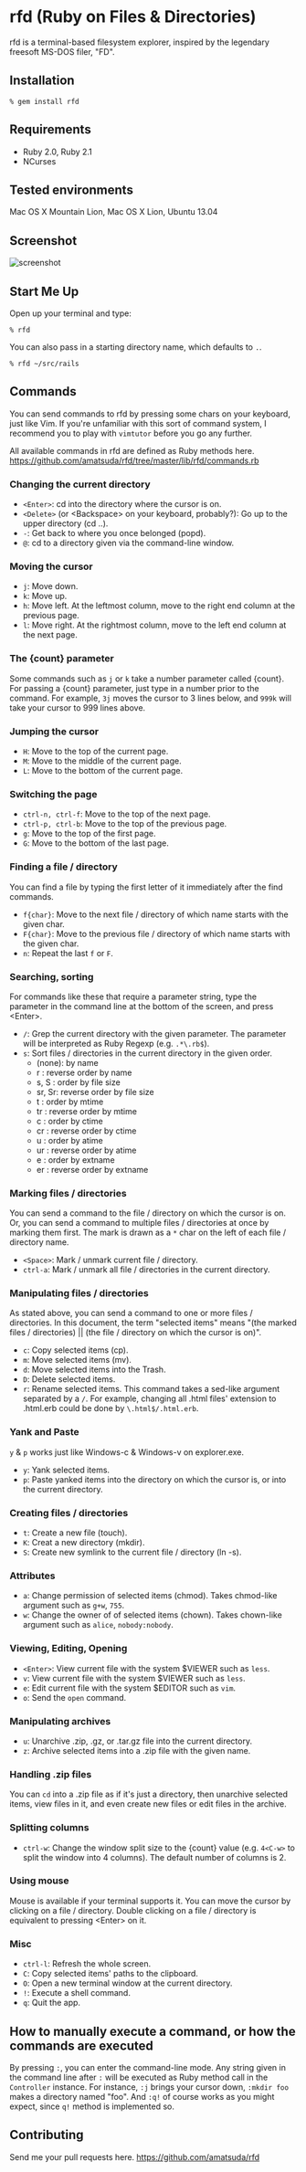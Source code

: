 # rfd (Ruby on Files & Directories)

rfd is a terminal-based filesystem explorer, inspired by the legendary freesoft MS-DOS filer, "FD".

## Installation

    % gem install rfd

## Requirements

* Ruby 2.0, Ruby 2.1
* NCurses

## Tested environments

Mac OS X Mountain Lion, Mac OS X Lion, Ubuntu 13.04

## Screenshot

![screenshot](https://www.evernote.com/shard/s20/sh/a0a275ee-39b5-4ba4-9374-8534f4ee2a24/377c504f45f17a75eb2ea12bd015b6ee/deep/0/rfd_screenshot.png)

## Start Me Up

Open up your terminal and type:

    % rfd

You can also pass in a starting directory name, which defaults to `.`.

    % rfd ~/src/rails

## Commands

You can send commands to rfd by pressing some chars on your keyboard, just like Vim.
If you're unfamiliar with this sort of command system, I recommend you to play with `vimtutor` before you go any further.

All available commands in rfd are defined as Ruby methods here. https://github.com/amatsuda/rfd/tree/master/lib/rfd/commands.rb

### Changing the current directory

* `<Enter>`: cd into the directory where the cursor is on.
* `<Delete>` (or \<Backspace\> on your keyboard, probably?): Go up to the upper directory (cd ..).
* `-`: Get back to where you once belonged (popd).
* `@`: cd to a directory given via the command-line window.

### Moving the cursor

* `j`: Move down.
* `k`: Move up.
* `h`: Move left. At the leftmost column, move to the right end column at the previous page.
* `l`: Move right. At the rightmost column, move to the left end column at the next page.

### The {count} parameter

Some commands such as `j` or `k` take a number parameter called {count}. For passing a {count} parameter, just type in a number prior to the command.
For example, `3j` moves the cursor to 3 lines below, and `999k` will take your cursor to 999 lines above.

### Jumping the cursor

* `H`: Move to the top of the current page.
* `M`: Move to the middle of the current page.
* `L`: Move to the bottom of the current page.

### Switching the page

* `ctrl-n, ctrl-f`: Move to the top of the next page.
* `ctrl-p, ctrl-b`: Move to the top of the previous page.
* `g`: Move to the top of the first page.
* `G`: Move to the bottom of the last page.

### Finding a file / directory

You can find a file by typing the first letter of it immediately after the find commands.

* `f{char}`: Move to the next file / directory of which name starts with the given char.
* `F{char}`: Move to the previous file / directory of which name starts with the given char.
* `n`: Repeat the last `f` or `F`.

### Searching, sorting

For commands like these that require a parameter string, type the parameter in the command line at the bottom of the screen, and press \<Enter\>.

* `/`: Grep the current directory with the given parameter. The parameter will be interpreted as Ruby Regexp (e.g. `.*\.rb$`).
* `s`: Sort files / directories in the current directory in the given order.
    * (none): by name
    * r     : reverse order by name
    * s, S  : order by file size
    * sr, Sr: reverse order by file size
    * t     : order by mtime
    * tr    : reverse order by mtime
    * c     : order by ctime
    * cr    : reverse order by ctime
    * u     : order by atime
    * ur    : reverse order by atime
    * e     : order by extname
    * er    : reverse order by extname

### Marking files / directories

You can send a command to the file / directory on which the cursor is on. Or, you can send a command to multiple files / directories at once by marking them first.
The mark is drawn as a `*` char on the left of each file / directory name.

* `<Space>`: Mark / unmark current file / directory.
* `ctrl-a`: Mark / unmark all file / directories in the current directory.

### Manipulating files / directories

As stated above, you can send a command to one or more files / directories. In this document, the term "selected items" means "(the marked files / directories) || (the file / directory on which the cursor is on)".

* `c`: Copy selected items (cp).
* `m`: Move selected items (mv).
* `d`: Move selected items into the Trash.
* `D`: Delete selected items.
* `r`: Rename selected items. This command takes a sed-like argument separated by a `/`. For example, changing all .html files' extension to .html.erb could be done by `\.html$/.html.erb`.

### Yank and Paste

`y` & `p` works just like Windows-c & Windows-v on explorer.exe.

* `y`: Yank selected items.
* `p`: Paste yanked items into the directory on which the cursor is, or into the current directory.

### Creating files / directories

* `t`: Create a new file (touch).
* `K`: Creat a new directory (mkdir).
* `S`: Create new symlink to the current file / directory (ln -s).

### Attributes

* `a`: Change permission of selected items (chmod). Takes chmod-like argument such as `g+w`, `755`.
* `w`: Change the owner of of selected items (chown). Takes chown-like argument such as `alice`, `nobody:nobody`.

### Viewing, Editing, Opening

* `<Enter>`: View current file with the system $VIEWER such as `less`.
* `v`: View current file with the system $VIEWER such as `less`.
* `e`: Edit current file with the system $EDITOR such as `vim`.
* `o`: Send the `open` command.

### Manipulating archives

* `u`: Unarchive .zip, .gz, or .tar.gz file into the current directory.
* `z`: Archive selected items into a .zip file with the given name.

### Handling .zip files

You can `cd` into a .zip file as if it's just a directory, then unarchive selected items, view files in it, and even create new files or edit files in the archive.

### Splitting columns

* `ctrl-w`: Change the window split size to the {count} value (e.g. `4<C-w>` to split the window into 4 columns). The default number of columns is 2.

### Using mouse

Mouse is available if your terminal supports it. You can move the cursor by clicking on a file / directory. Double clicking on a file / directory is equivalent to pressing \<Enter\> on it.

### Misc

* `ctrl-l`: Refresh the whole screen.
* `C`: Copy selected items' paths to the clipboard.
* `O`: Open a new terminal window at the current directory.
* `!`: Execute a shell command.
* `q`: Quit the app.

## How to manually execute a command, or how the commands are executed

By pressing `:`, you can enter the command-line mode. Any string given in the command line after `:` will be executed as Ruby method call in the `Controller` instance.
For instance, `:j` brings your cursor down, `:mkdir foo` makes a directory named "foo". And `:q!` of course works as you might expect, since `q!` method is implemented so.

## Contributing

Send me your pull requests here. https://github.com/amatsuda/rfd

